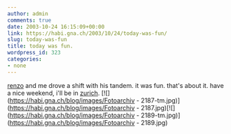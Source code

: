 ```yaml
---
author: admin
comments: true
date: 2003-10-24 16:15:09+00:00
link: https://habi.gna.ch/2003/10/24/today-was-fun/
slug: today-was-fun
title: today was fun.
wordpress_id: 323
categories:
- none
---
```


[renzo](https://habi.gna.ch/pics/AlleycatBern03/Pages/10.html) and me drove a shift with his tandem. it was fun.
that's about it.
have a nice weekend, i'll be in [zurich](http://www.newscientist.com/news/news.jsp?id=ns99992123).
[![](https://habi.gna.ch/blog/images/Fotoarchiv - 2187-tm.jpg)](https://habi.gna.ch/blog/images/Fotoarchiv - 2187.jpg)[![](https://habi.gna.ch/blog/images/Fotoarchiv - 2189-tm.jpg)](https://habi.gna.ch/blog/images/Fotoarchiv - 2189.jpg)

